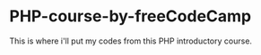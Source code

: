<h1>PHP-course-by-freeCodeCamp</h1>
This is where i'll put my codes from this PHP introductory course.
